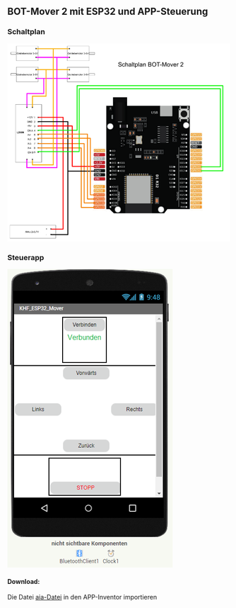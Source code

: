 ## BOT-Mover 2 mit ESP32 und APP-Steuerung

### Schaltplan

![image](https://github.com/frankyhub/Arduino-Beispiele_I/blob/master/A48_BT-BOT-Control/Schaltplan/Schaltplan_BOT-Mover%202.png)

### Steuerapp

![image](https://github.com/frankyhub/Arduino-Beispiele_I/blob/master/A48_BT-BOT-Control/APP/KHF_ESP32_Mover.png)

#### Download:
Die Datei [aia-Datei](https://github.com/frankyhub/Arduino-Beispiele_I/blob/master/A48_BT-BOT-Control/APP/KHF_ESP32_Mover.aia) in den APP-Inventor importieren
